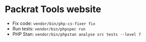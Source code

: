 # Packrat Tools website

* Fix code: `vendor/bin/php-cs-fixer fix`
* Run tests: `vendor/bin/phpspec run`
* PHP Stan: `vendor/bin/phpstan analyse src tests --level 7`
